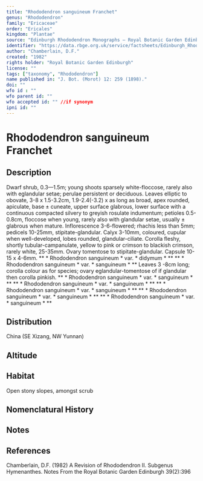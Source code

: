 ```yaml
---
title: "Rhododendron sanguineum Franchet"
genus: "Rhododendron"
family: "Ericaceae"
order: "Ericales"
kingdom: "Plantae"
source: "Edinburgh Rhododendron Monographs – Royal Botanic Garden Edinburgh"
identifier: "https://data.rbge.org.uk/service/factsheets/Edinburgh_Rhododendron_Monographs.xhtml"
author: "Chamberlain, D.F."
created: "1982"
rights holder: "Royal Botanic Garden Edinburgh"
license: ""
tags: ["taxonomy", "Rhododendron"]
name published in: "J. Bot. (Morot) 12: 259 (1898)."
doi: ""
wfo id : ""
wfo parent id: ""
wfo accepted id: "" //if synonym                      
ipni id: ""
---
```


                       

# Rhododendron sanguineum Franchet

## Description
Dwarf shrub, 0.3—1.5m; young shoots sparsely white-floccose, rarely also with eglandular setae; perulae persistent or deciduous. Leaves elliptic to obovate, 3-8 x 1.5-3.2cm, 1.9-2.4(-3.2) x as long as broad, apex rounded, apiculate, base ± cuneate, upper surface glabrous, lower surface with a continuous compacted silvery to greyish rosulate indumentum; petioles 0.5-0.8cm, floccose when young, rarely also with glandular setae, usually ± glabrous when mature. Inflorescence 3-6-flowered; rhachis less than 5mm; pedicels 10-25mm, stipitate-glandular. Calyx 3-10mm, coloured, cupular when well-developed, lobes rounded, glandular-ciliate. Corolla fleshy, shortly tubular-campanulate, yellow to pink or crimson to blackish crimson, rarely white, 25-35mm. Ovary tomentose to stipitate-glandular. Capsule 10-15 x 4-6mm. ** * Rhododendron sanguineum * var. * didymum * ** ** * Rhododendron sanguineum * var. * sanguineum * ** Leaves 3 -8cm long; corolla colour as for species; ovary eglandular-tomentose of if glandular then corolla pinkish. ** * Rhododendron sanguineum * var. * sanguineum * ** ** * Rhododendron sanguineum * var. * sanguineum * ** ** * Rhododendron sanguineum * var. * sanguineum * ** ** * Rhododendron sanguineum * var. * sanguineum * ** ** * Rhododendron sanguineum * var. * sanguineum * **

## Distribution
China (SE Xizang, NW Yunnan)

## Altitude


## Habitat
Open stony slopes, amongst scrub

## Nomenclatural History

                       
## Notes


## References

Chamberlain, D.F. (1982) A Revision of Rhododendron II. Subgenus Hymenanthes. Notes From the Royal Botanic Garden Edinburgh 39(2):396
